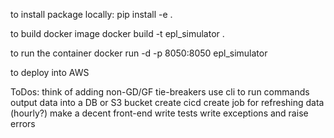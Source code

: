 to install package locally:
pip install -e .

to build docker image
docker build -t epl_simulator .

to run the container
docker run -d -p 8050:8050 epl_simulator

to deploy into AWS

ToDos:
think of adding non-GD/GF tie-breakers
use cli to run commands
output data into a DB or S3 bucket
create cicd
create job for refreshing data (hourly?)
make a decent front-end
write tests
write exceptions and raise errors